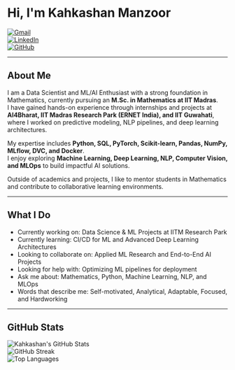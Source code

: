 # Hi, I'm Kahkashan Manzoor  

[![Gmail](https://img.shields.io/badge/Gmail-D14836?style=flat&logo=gmail&logoColor=white)](mailto:your-email@gmail.com)  
[![LinkedIn](https://img.shields.io/badge/LinkedIn-0A66C2?style=flat&logo=linkedin&logoColor=white)](https://www.linkedin.com/in/kahkashan-manzoor-663384287/)  
[![GitHub](https://img.shields.io/badge/GitHub-181717?style=flat&logo=github&logoColor=white)](https://github.com/Kahkashan2708)  

---

## About Me  
I am a Data Scientist and ML/AI Enthusiast with a strong foundation in Mathematics, currently pursuing an **M.Sc. in Mathematics at IIT Madras**.  
I have gained hands-on experience through internships and projects at **AI4Bharat, IIT Madras Research Park (ERNET India), and IIT Guwahati**, where I worked on predictive modeling, NLP pipelines, and deep learning architectures.  

My expertise includes **Python, SQL, PyTorch, Scikit-learn, Pandas, NumPy, MLflow, DVC, and Docker**.  
I enjoy exploring **Machine Learning, Deep Learning, NLP, Computer Vision, and MLOps** to build impactful AI solutions.  

Outside of academics and projects, I like to mentor students in Mathematics and contribute to collaborative learning environments.  

---

## What I Do  
- Currently working on: Data Science & ML Projects at IITM Research Park  
- Currently learning: CI/CD for ML and Advanced Deep Learning Architectures  
- Looking to collaborate on: Applied ML Research and End-to-End AI Projects  
- Looking for help with: Optimizing ML pipelines for deployment  
- Ask me about: Mathematics, Python, Machine Learning, NLP, and MLOps  
- Words that describe me: Self-motivated, Analytical, Adaptable, Focused, and Hardworking  

---

## GitHub Stats  

![Kahkashan's GitHub Stats](https://github-readme-stats.vercel.app/api?username=Kahkashan2708&show_icons=true&theme=default)  
![GitHub Streak](https://streak-stats.demolab.com?user=Kahkashan2708&theme=default)  
![Top Languages](https://github-readme-stats.vercel.app/api/top-langs/?username=Kahkashan2708&layout=compact&theme=default)  

